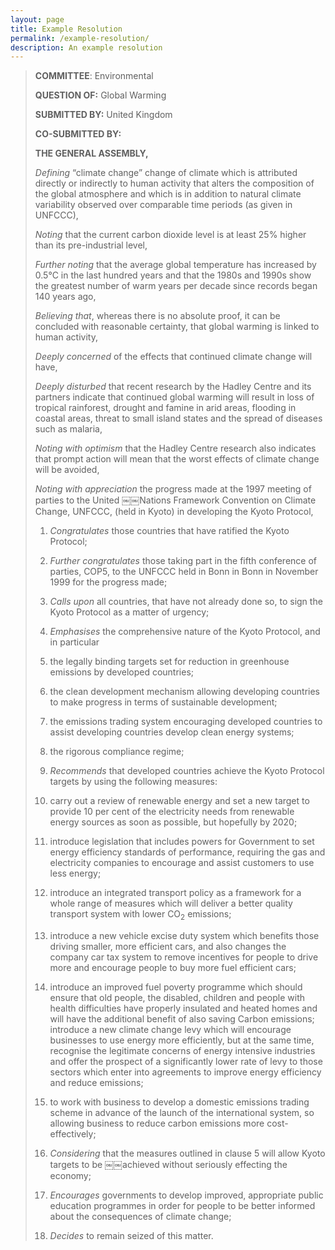 ```yaml
---
layout: page
title: Example Resolution
permalink: /example-resolution/
description: An example resolution
---
```


> **COMMITTEE**: Environmental
>
> **QUESTION OF:** Global Warming
>
> **SUBMITTED BY:** United Kingdom
>
> **CO-SUBMITTED BY:**
>
>
> **THE GENERAL ASSEMBLY,**
>
> *Defining* “climate change” change of climate which is attributed directly or indirectly to human activity that alters the composition of the global atmosphere and which is in addition to natural climate variability observed over comparable time periods (as given in UNFCCC),
>
> *Noting* that the current carbon dioxide level is at least 25% higher than its pre-industrial level,
>
> *Further noting* that the average global temperature has increased by 0.5°C in the last hundred years and that the 1980s and 1990s show the greatest number of warm years per decade since records began 140 years ago,
>
> *Believing that*, whereas there is no absolute proof, it can be concluded with reasonable certainty, that global warming is linked to human activity,
>
> *Deeply concerned* of the effects that continued climate change will have,
>
> *Deeply disturbed* that recent research by the Hadley Centre and its partners indicate that continued global warming will result in loss of tropical rainforest, drought and famine in arid areas, flooding in coastal areas, threat to small island states and the spread of diseases such as malaria,
>
> *Noting with optimism* that the Hadley Centre research also indicates that prompt action will mean that the worst effects of climate change will be avoided,
>
> *Noting with appreciation* the progress made at the 1997 meeting of parties to the United ￼￼Nations Framework Convention on Climate Change, UNFCCC, (held in Kyoto) in developing the Kyoto Protocol,
>
> 1. *Congratulates* those countries that have ratified the Kyoto Protocol;
>
> 2. *Further congratulates* those taking part in the fifth conference of parties, COP5, to the UNFCCC held in Bonn in Bonn in November 1999 for the progress made;
>
> 3. *Calls upon* all countries, that have not already done so, to sign the Kyoto Protocol as a matter of urgency;
>
> 4. *Emphasises* the comprehensive nature of the Kyoto Protocol, and in particular
>
>   1. the legally binding targets set for reduction in greenhouse emissions by developed countries;
>
>   2. the clean development mechanism allowing developing countries to make progress in terms of sustainable development;
>
>   3. the emissions trading system encouraging developed countries to assist developing countries develop clean energy systems;
>
>   4. the rigorous compliance regime;
>
> 5. *Recommends* that developed countries achieve the Kyoto Protocol targets by using the following measures:
>
>   1. carry out a review of renewable energy and set a new target to provide 10 per cent of the electricity needs from renewable energy sources as soon as possible, but hopefully by 2020;
>
>   2. introduce legislation that includes powers for Government to set energy efficiency standards of performance, requiring the gas and electricity companies to encourage and assist customers to use less energy;
>
>   3. introduce an integrated transport policy as a framework for a whole range of measures which will deliver a better quality transport system with lower CO<sub>2</sub> emissions;
>
>   4. introduce a new vehicle excise duty system which benefits those driving smaller, more efficient cars, and also changes the company car tax system to remove incentives for people to drive more and encourage people to buy more fuel efficient cars;
>
>   5. introduce an improved fuel poverty programme which should ensure that old people, the disabled, children and people with health difficulties have properly insulated and heated homes and will have the additional benefit of also saving Carbon emissions; introduce a new climate change levy which will encourage businesses to use energy more efficiently, but at the same time, recognise the legitimate concerns of energy intensive industries and offer the prospect of a significantly lower rate of levy to those sectors which enter into agreements to improve energy efficiency and reduce emissions;
>
>   6. to work with business to develop a domestic emissions trading scheme in advance of the launch of the international system, so allowing business to reduce carbon emissions more cost-effectively;
>
> 6. *Considering* that the measures outlined in clause 5 will allow Kyoto targets to be ￼￼achieved without seriously effecting the economy;
>
> 7. *Encourages* governments to develop improved, appropriate public education programmes in order for people to be better informed about the consequences of climate change;
>
> 8. *Decides* to remain seized of this matter.
